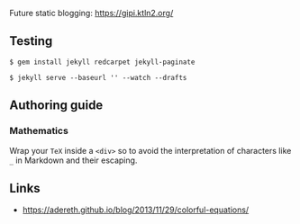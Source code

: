 Future static blogging: https://gipi.ktln2.org/

## Testing

    $ gem install jekyll redcarpet jekyll-paginate

    $ jekyll serve --baseurl '' --watch --drafts

## Authoring guide

### Mathematics

Wrap your ``TeX`` inside a ``<div>`` so to avoid the interpretation
of characters like ``_`` in Markdown and their escaping.

## Links

 - https://adereth.github.io/blog/2013/11/29/colorful-equations/
